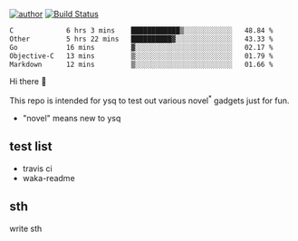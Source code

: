 [![author](https://img.shields.io/badge/author-ysq-green)](https://github.com/Yang-Shiqin)
[![Build Status](https://app.travis-ci.com/Yang-Shiqin/testall.svg?branch=main)](https://app.travis-ci.com/Yang-Shiqin/testall)

<!--START_SECTION:waka-->

```txt
C             6 hrs 3 mins    ████████████▒░░░░░░░░░░░░   48.84 %
Other         5 hrs 22 mins   ██████████▓░░░░░░░░░░░░░░   43.33 %
Go            16 mins         ▓░░░░░░░░░░░░░░░░░░░░░░░░   02.17 %
Objective-C   13 mins         ▒░░░░░░░░░░░░░░░░░░░░░░░░   01.79 %
Markdown      12 mins         ▒░░░░░░░░░░░░░░░░░░░░░░░░   01.66 %
```

<!--END_SECTION:waka-->

Hi there 👋

This repo is intended for ysq to test out various novel<sup>*</sup> gadgets just for fun.

- "novel" means new to ysq

## test list
- travis ci
- waka-readme


## sth
write sth


